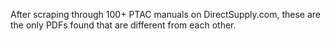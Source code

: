 After scraping through 100+ PTAC manuals on DirectSupply.com, these are the only PDFs found that are different from each other. 
